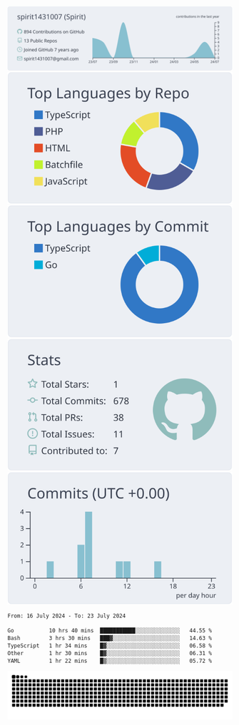 [![](https://raw.githubusercontent.com/spirit1431007/spirit1431007/master/profile-summary-card-output/nord_bright/0-profile-details.svg)](https://git.io/spiritx)
[![](https://raw.githubusercontent.com/spirit1431007/spirit1431007/master/profile-summary-card-output/nord_bright/1-repos-per-language.svg)](https://git.io/spiritx) [![](https://raw.githubusercontent.com/spirit1431007/spirit1431007/master/profile-summary-card-output/nord_bright/2-most-commit-language.svg)](https://git.io/spiritx)
[![](https://raw.githubusercontent.com/spirit1431007/spirit1431007/master/profile-summary-card-output/nord_bright/3-stats.svg)](https://git.io/spiritx) [![](https://raw.githubusercontent.com/spirit1431007/spirit1431007/master/profile-summary-card-output/nord_bright/4-productive-time.svg)](https://git.io/spiritx)

<!--START_SECTION:waka-->

```txt
From: 16 July 2024 - To: 23 July 2024

Go           10 hrs 40 mins  ███████████░░░░░░░░░░░░░░   44.55 %
Bash         3 hrs 30 mins   ███▓░░░░░░░░░░░░░░░░░░░░░   14.63 %
TypeScript   1 hr 34 mins    █▓░░░░░░░░░░░░░░░░░░░░░░░   06.58 %
Other        1 hr 30 mins    █▓░░░░░░░░░░░░░░░░░░░░░░░   06.31 %
YAML         1 hr 22 mins    █▒░░░░░░░░░░░░░░░░░░░░░░░   05.72 %
```

<!--END_SECTION:waka-->

![contribution](https://github.com/spirit1431007/spirit1431007/blob/output/github-contribution-grid-snake.svg)
